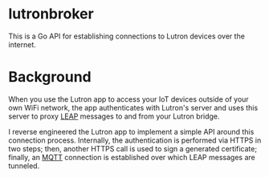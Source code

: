 # lutronbroker

This is a Go API for establishing connections to Lutron devices over the internet.

# Background

When you use the Lutron app to access your IoT devices outside of your own WiFi network, the app authenticates with Lutron's server and uses this server to proxy [LEAP](https://support.lutron.com/us/en/product/radiora3/article/networking/Lutron-s-LEAP-API-Integration-Protocol) messages to and from your Lutron bridge.

I reverse engineered the Lutron app to implement a simple API around this connection process. Internally, the authentication is performed via HTTPS in two steps; then, another HTTPS call is used to sign a generated certificate; finally, an [MQTT](https://mqtt.org/) connection is established over which LEAP messages are tunneled.
